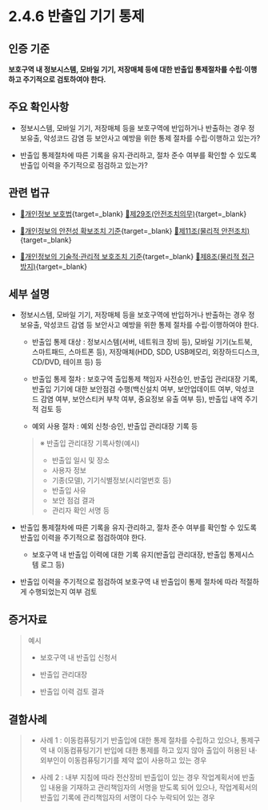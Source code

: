 # 2.4.6 반출입 기기 통제

## 인증 기준

**보호구역 내 정보시스템, 모바일 기기, 저장매체 등에 대한 반출입 통제절차를 수립·이행하고 주기적으로 검토하여야 한다.**

## 주요 확인사항

- 정보시스템, 모바일 기기, 저장매체 등을 보호구역에 반입하거나 반출하는 경우 정보유출, 악성코드 감염 등 보안사고 예방을 위한 통제 절차를 수립·이행하고 있는가?

- 반출입 통제절차에 따른 기록을 유지·관리하고, 절차 준수 여부를 확인할 수 있도록 반출입 이력을 주기적으로 점검하고 있는가?

## 관련 법규

- [🔗개인정보 보호법][개인정보 보호법 제29조]{target=_blank} [🔗제29조(안전조치의무)][개인정보 보호법 제29조 부분]{target=_blank}

- [🔗개인정보의 안전성 확보조치 기준][개인정보의 안전성 확보조치 기준 제11조]{target=_blank} [🔗제11조(물리적 안전조치)][개인정보의 안전성 확보조치 기준 제11조]{target=_blank}

- [🔗개인정보의 기술적·관리적 보호조치 기준][개인정보의 기술적·관리적 보호조치 기준 제8조]{target=_blank} [🔗제8조(물리적 접근방지)][개인정보의 기술적·관리적 보호조치 기준 제8조]{target=_blank}

## 세부 설명

- 정보시스템, 모바일 기기, 저장매체 등을 보호구역에 반입하거나 반출하는 경우 정보유출, 악성코드 감염 등 보안사고 예방을 위한 통제 절차를 수립·이행하여야 한다.

    - 반출입 통제 대상 : 정보시스템(서버, 네트워크 장비 등), 모바일 기기(노트북, 스마트패드, 스마트폰 등), 저장매체(HDD, SDD, USB메모리, 외장하드디스크, CD/DVD, 테이프 등) 등

    - 반출입 통제 절차 : 보호구역 출입통제 책임자 사전승인, 반출입 관리대장 기록, 반출입 기기에 대한 보안점검 수행(백신설치 여부, 보안업데이트 여부, 악성코드 감염 여부, 보안스티커 부착 여부, 중요정보 유출 여부 등), 반출입 내역 주기적 검토 등

    - 예외 사용 절차 : 예외 신청·승인, 반출입 관리대장 기록 등
    >
    > ※ 반출입 관리대장 기록사항(예시)
    >
    > - 반출입 일시 및 장소
    > - 사용자 정보
    > - 기종(모델), 기기식별정보(시리얼번호 등)
    > - 반출입 사유
    > - 보안 점검 결과
    > - 관리자 확인 서명 등

- 반출입 통제절차에 따른 기록을 유지·관리하고, 절차 준수 여부를 확인할 수 있도록 반출입 이력을 주기적으로 점검하여야 한다.

    - 보호구역 내 반출입 이력에 대한 기록 유지(반출입 관리대장, 반출입 통제시스템 로그 등)

- 반출입 이력을 주기적으로 점검하여 보호구역 내 반출입이 통제 절차에 따라 적절하게 수행되었는지 여부 검토

## 증거자료

> 예시
>
> - 보호구역 내 반출입 신청서
>
> - 반출입 관리대장
>
> - 반출입 이력 검토 결과

## 결함사례

> - 사례 1 : 이동컴퓨팅기기 반출입에 대한 통제 절차를 수립하고 있으나, 통제구역 내 이동컴퓨팅기기 반입에 대한 통제를 하고 있지 않아 출입이 허용된 내·외부인이 이동컴퓨팅기기를 제약 없이 사용하고 있는 경우
>
> - 사례 2 : 내부 지침에 따라 전산장비 반출입이 있는 경우 작업계획서에 반출입 내용을 기재하고 관리책임자의 서명을 받도록 되어 있으나, 작업계획서의 반출입 기록에 관리책임자의 서명이 다수 누락되어 있는 경우

[개인정보 보호법 제29조]: https://www.law.go.kr/법령/개인정보보호법/(20200805,16930,20200204)/제29조 "개인정보 보호법 제29조"
[개인정보 보호법 제29조 부분]: https://www.law.go.kr/법령/개인정보보호법/제29조 "개인정보 보호법 제29조 부분"

[개인정보의 안전성 확보조치 기준 제11조]: https://www.law.go.kr/행정규칙/(개인정보보호위원회)개인정보의안전성확보조치기준/(2021-2,20210915)/제11조 "개인정보의 안전성 확보조치 기준 제11조"

[개인정보의 기술적·관리적 보호조치 기준 제8조]: https://www.law.go.kr/행정규칙/(개인정보보호위원회)개인정보의기술적·관리적보호조치기준/(2021-3,20210915)/제8조 "개인정보의 기술적·관리적 보호조치 기준 제8조"

